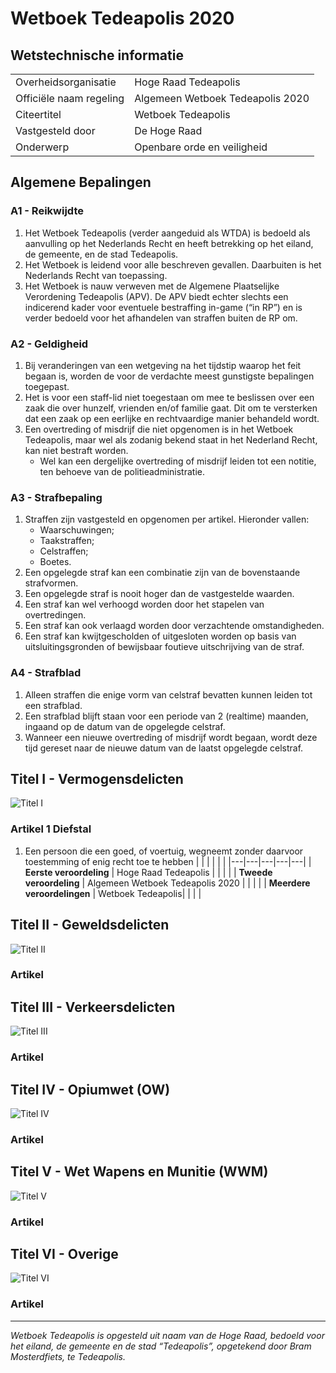 # Wetboek Tedeapolis 2020

## Wetstechnische informatie

| | |
|---|---|
| Overheidsorganisatie      | Hoge Raad Tedeapolis |
| Officiële naam regeling   | Algemeen Wetboek Tedeapolis 2020 |
| Citeertitel               | Wetboek Tedeapolis|
| Vastgesteld door          | De Hoge Raad|
| Onderwerp                 | Openbare orde en veiligheid|



## Algemene Bepalingen

### A1 - Reikwijdte

1. Het Wetboek Tedeapolis (verder aangeduid als WTDA) is bedoeld als aanvulling op het Nederlands Recht en heeft betrekking op het eiland, de gemeente, en de stad Tedeapolis.
2. Het Wetboek is leidend voor alle beschreven gevallen. Daarbuiten is het Nederlands Recht van toepassing.
3. Het Wetboek is nauw verweven met de Algemene Plaatselijke Verordening Tedeapolis (APV). De APV biedt echter slechts een indicerend kader voor eventuele bestraffing in-game (“in RP”) en is verder bedoeld voor het afhandelen van straffen buiten de RP om.

### A2 - Geldigheid

1. Bij veranderingen van een wetgeving na het tijdstip waarop het feit begaan is, worden de voor de verdachte meest gunstigste bepalingen toegepast.
2. Het is voor een staff-lid niet toegestaan om mee te beslissen over een zaak die over hunzelf, vrienden en/of familie gaat. Dit om te versterken dat een zaak op een eerlijke en rechtvaardige manier behandeld wordt.
3. Een overtreding of misdrijf die niet opgenomen is in het Wetboek Tedeapolis, maar wel als zodanig bekend staat in het Nederland Recht, kan niet bestraft worden.
   * Wel kan een dergelijke overtreding of misdrijf leiden tot een notitie, ten behoeve van de politieadministratie.

### A3 - Strafbepaling

1. Straffen zijn vastgesteld en opgenomen per artikel. Hieronder vallen:
   * Waarschuwingen;
   * Taakstraffen;
   * Celstraffen;
   * Boetes.
2. Een opgelegde straf kan een combinatie zijn van de bovenstaande strafvormen.
3. Een opgelegde straf is nooit hoger dan de vastgestelde waarden.
4. Een straf kan wel verhoogd worden door het stapelen van overtredingen.
5. Een straf kan ook verlaagd worden door verzachtende omstandigheden.
6. Een straf kan kwijtgescholden of uitgesloten worden op basis van uitsluitingsgronden of bewijsbaar foutieve uitschrijving van de straf.

 ### A4 - Strafblad

1. Alleen straffen die enige vorm van celstraf bevatten kunnen leiden tot een strafblad.
2. Een strafblad blijft staan voor een periode van 2 (realtime) maanden, ingaand op de datum van de opgelegde celstraf.
3. Wanneer een nieuwe overtreding of misdrijf wordt begaan, wordt deze tijd gereset naar de nieuwe datum van de laatst opgelegde celstraf.

## Titel I - Vermogensdelicten
![Titel I](https://i.imgur.com/QYoLGtN.png)

### Artikel 1 Diefstal
1. Een persoon die een goed, of voertuig, wegneemt zonder daarvoor toestemming of enig recht toe te hebben
| | | | | |
|---|---|---|---|---|
| **Eerste veroordeling**      | Hoge Raad Tedeapolis | | | |
| **Tweede veroordeling**      | Algemeen Wetboek Tedeapolis 2020 | | | |
| **Meerdere veroordelingen**  | Wetboek Tedeapolis| | | |

## Titel II - Geweldsdelicten
![Titel II](https://i.imgur.com/U6KmYvP.png)
### Artikel  

## Titel III - Verkeersdelicten
![Titel III](https://i.imgur.com/bCaBrEy.png)
### Artikel 

## Titel IV - Opiumwet (OW)
![Titel IV](https://i.imgur.com/Fu4cD1H.png)
### Artikel  

## Titel V - Wet Wapens en Munitie (WWM)
![Titel V](https://i.imgur.com/cyC9z68.png)
### Artikel  

## Titel VI - Overige
![Titel VI](https://i.imgur.com/AZq2R6s.png)
### Artikel 
---------------------
*Wetboek Tedeapolis is opgesteld uit naam van de Hoge Raad, bedoeld voor het eiland, de gemeente en de stad “Tedeapolis”, opgetekend door Bram Mosterdfiets, te Tedeapolis.*

